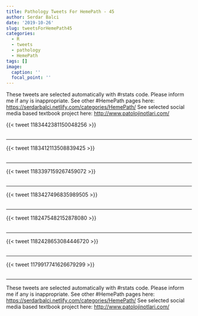 ```yaml
---
title: Pathology Tweets For HemePath - 45
author: Serdar Balci
date: '2019-10-26'
slug: tweetsForHemePath45
categories:
  - R
  - tweets
  - pathology
  - HemePath
tags: []
image:
  caption: ''
  focal_point: ''
---
```



These tweets are selected automatically with #rstats code. Please inform me if any is inappropriate.
See other #HemePath pages here: https://serdarbalci.netlify.com/categories/HemePath/ 
See selected social media based textbook project here: http://www.patolojinotlari.com/

{{< tweet 1183442381150048256 >}}
<br>
<br>
<hr>
{{< tweet 1183412113508839425 >}}
<br>
<br>
<hr>
{{< tweet 1183397159267459072 >}}
<br>
<br>
<hr>
{{< tweet 1183427496835989505 >}}
<br>
<br>
<hr>
{{< tweet 1182475482152878080 >}}
<br>
<br>
<hr>
{{< tweet 1182428653084446720 >}}
<br>
<br>
<hr>
{{< tweet 1179917741626679299 >}}
<br>
<br>
<hr>


These tweets are selected automatically with #rstats code. Please inform me if any is inappropriate.
See other #HemePath pages here: https://serdarbalci.netlify.com/categories/HemePath/ 
See selected social media based textbook project here: http://www.patolojinotlari.com/
